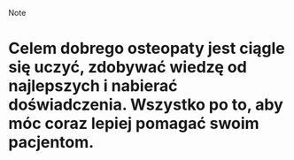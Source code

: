 > [!NOTE]
> # Celem dobrego osteopaty jest ciągle się uczyć, zdobywać wiedzę od najlepszych i nabierać doświadczenia. Wszystko po to, aby móc coraz lepiej pomagać swoim pacjentom.
